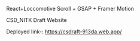 React+Loccomotive Scroll + GSAP + Framer Motion


CSD_NITK Draft Website

Deployed link-: https://csdraft-913da.web.app/